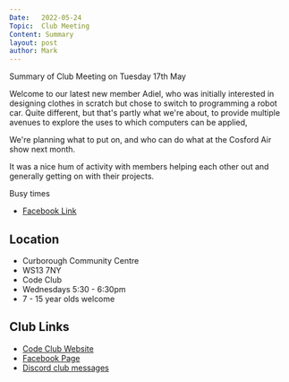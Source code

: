 ```yaml
---
Date:   2022-05-24
Topic:  Club Meeting
Content: Summary
layout: post
author: Mark
---
```

Summary of Club Meeting on Tuesday 17th May

Welcome to our latest new member Adiel, who was initially interested in designing clothes in scratch but chose to switch to programming a robot car. Quite different, but that's partly what we're about, to provide multiple avenues to explore the uses to which computers can be applied,

We're planning what to put on, and who can do what at the Cosford  Air show next month.

It was a nice hum of activity with members helping each other out and generally getting on with their projects.

Busy times



* [Facebook Link](https://www.facebook.com/1481985248595237/posts/4879475885512806/)

## Location

* Curborough Community Centre
* WS13 7NY
* Code Club
* Wednesdays 5:30 - 6:30pm
* 7 - 15 year olds welcome

## Club Links

* [Code Club Website](https://lichfield-code-club.github.io/)
* [Facebook Page](https://www.facebook.com/LichfieldCoders)
* [Discord club messages](https://discord.gg/szz6xGK)
